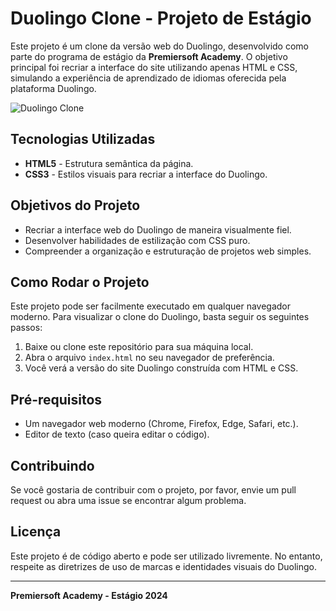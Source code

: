 # Duolingo Clone - Projeto de Estágio

Este projeto é um clone da versão web do Duolingo, desenvolvido como parte do programa de estágio da **Premiersoft Academy**. O objetivo principal foi recriar a interface do site utilizando apenas HTML e CSS, simulando a experiência de aprendizado de idiomas oferecida pela plataforma Duolingo.

![Duolingo Clone](https://via.placeholder.com/600x300?text=Duolingo+Clone)  <!-- Substitua a URL pela sua imagem -->

## Tecnologias Utilizadas

- **HTML5** - Estrutura semântica da página.
- **CSS3** - Estilos visuais para recriar a interface do Duolingo.

## Objetivos do Projeto

- Recriar a interface web do Duolingo de maneira visualmente fiel.
- Desenvolver habilidades de estilização com CSS puro.
- Compreender a organização e estruturação de projetos web simples.

## Como Rodar o Projeto

Este projeto pode ser facilmente executado em qualquer navegador moderno. Para visualizar o clone do Duolingo, basta seguir os seguintes passos:

1. Baixe ou clone este repositório para sua máquina local.
2. Abra o arquivo `index.html` no seu navegador de preferência.
3. Você verá a versão do site Duolingo construída com HTML e CSS.

## Pré-requisitos

- Um navegador web moderno (Chrome, Firefox, Edge, Safari, etc.).
- Editor de texto (caso queira editar o código).

## Contribuindo

Se você gostaria de contribuir com o projeto, por favor, envie um pull request ou abra uma issue se encontrar algum problema.

## Licença

Este projeto é de código aberto e pode ser utilizado livremente. No entanto, respeite as diretrizes de uso de marcas e identidades visuais do Duolingo.

---

**Premiersoft Academy - Estágio 2024**
